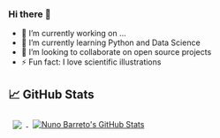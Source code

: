### Hi there 👋

- 🔭 I’m currently working on ...
- 🌱 I’m currently learning Python and Data Science
- 👯 I’m looking to collaborate on open source projects
- ⚡ Fun fact: I love scientific illustrations

## 📈 GitHub Stats

<a href="https://github.com/washimimizuku">
  <img align="center" style="margin:0.5rem" src="https://github-readme-stats.vercel.app/api/top-langs/?username=washimimizuku&hide=html,css&title_color=f3b745&text_color=fff&icon_color=f3b745&bg_color=14171A" />
</a>

<a href="https://github.com/washimimizuku">
  <img align="center" style="margin:0.5rem" src="https://github-readme-stats.vercel.app/api?username=washimimizuku&show_icons=true&line_height=27&count_private=true&title_color=f3b745&text_color=fff&icon_color=fff&bg_color=14171A" alt="Nuno Barreto's GitHub Stats" />
</a>
